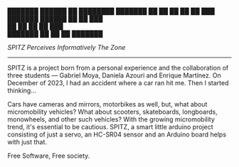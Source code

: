 ███████ ██████  ██ ████████ ███████ 
██      ██   ██ ██    ██       ███  
███████ ██████  ██    ██      ███   
     ██ ██      ██    ██     ███    
███████ ██      ██    ██    ███████

_SPITZ Perceives Informatively The Zone_
- - -

SPITZ is a project born from a personal experience and the collaboration of three students — Gabriel Moya, Daniela Azouri and Enrique Martínez. 
On December of 2023, I had an accident where a car ran hit me. Then I started thinking...

Cars have cameras and mirrors, motorbikes as well, but, what about micromobility vehicles? What about scooters, skateboards, longboards, monowheels, and other such vehicles?
With the growing micromobility trend, it's essential to be cautious. SPITZ, a smart little arduino project consisting of just a servo, an HC-SR04 sensor and an Arduino board helps with just that.

Free Software, Free society.
